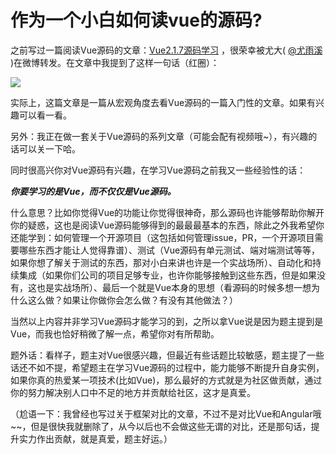 # 作为一个小白如何读vue的源码?

之前写过一篇阅读Vue源码的文章：[Vue2.1.7源码学习](http://hcysun.me/2017/03/03/Vue%25E6%25BA%2590%25E7%25A0%2581%25E5%25AD%25A6%25E4%25B9%25A0/) ，很荣幸被尤大( [@尤雨溪](//www.zhihu.com/people/cfdec6226ece879d2571fbc274372e9f) )在微博转发。在文章中我提到了这样一句话（红圈）：

![](https://pic4.zhimg.com/50/v2-0d4c139b194f3a038d20638c28497fd1_b.jpg)

实际上，这篇文章是一篇从宏观角度去看Vue源码的一篇入门性的文章。如果有兴趣可以看一看。

另外：我正在做一套关于Vue源码的系列文章（可能会配有视频哦~），有兴趣的话可以关一下哈。

同时很高兴你对Vue源码有兴趣，在学习Vue源码之前我又一些经验性的话：

**_你要学习的是Vue，而不仅仅是Vue源码。_**

什么意思？比如你觉得Vue的功能让你觉得很神奇，那么源码也许能够帮助你解开你的疑惑，这也是阅读Vue源码能够得到的最最最基本的东西，除此之外我希望你还能学到：如何管理一个开源项目（这包括如何管理issue，PR，一个开源项目需要哪些东西才能让人觉得靠谱）、测试（Vue源码有单元测试、端对端测试等等，如果你想了解关于测试的东西，那对小白来讲也许是一个实战场所）、自动化和持续集成（如果你们公司的项目足够专业，也许你能够接触到这些东西，但是如果没有，这也是实战场所）、最后一个就是Vue本身的思想（看源码的时候多想一想为什么这么做？如果让你做你会怎么做？有没有其他做法？）

当然以上内容并非学习Vue源码才能学习的到，之所以拿Vue说是因为题主提到是Vue，而我也恰好稍微了解一点，希望你对有所帮助。

题外话：看样子，题主对Vue很感兴趣，但最近有些话题比较敏感，题主提了一些话还不如不提，希望题主在学习Vue源码的过程中，能力能够不断提升自身实例，如果你真的热爱某一项技术(比如Vue)，那么最好的方式就是为社区做贡献，通过你的努力解决别人口中不足的地方并贡献给社区，这才是真爱。

（尬语一下：我曾经也写过关于框架对比的文章，不过不是对比Vue和Angular哦~~，但是很快我就删除了，从今以后也不会做这些无谓的对比，还是那句话，提升实力作出贡献，就是真爱，题主好运。）